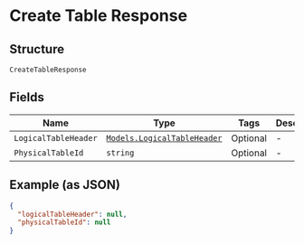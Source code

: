 
# Create Table Response

## Structure

`CreateTableResponse`

## Fields

| Name | Type | Tags | Description |
|  --- | --- | --- | --- |
| `LogicalTableHeader` | [`Models.LogicalTableHeader`](../../doc/models/logical-table-header.md) | Optional | - |
| `PhysicalTableId` | `string` | Optional | - |

## Example (as JSON)

```json
{
  "logicalTableHeader": null,
  "physicalTableId": null
}
```

